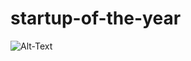 # startup-of-the-year

![Alt-Text](https://www.eccu.edu/wp-content/uploads/2018/09/Digital-Forensics.jpg)
